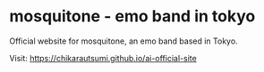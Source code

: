 # mosquitone - emo band in tokyo

Official website for mosquitone, an emo band based in Tokyo.

Visit: https://chikarautsumi.github.io/ai-official-site
